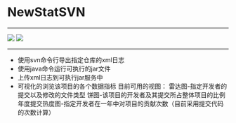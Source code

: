 # NewStatSVN
***
[![](https://img.shields.io/aur/license/:package.svg)]()
[![](https://img.shields.io/badge/java-1.8-blue.svg)]()
***
* 使用svn命令行导出指定仓库的xml日志
* 使用java命令运行可执行的jar文件
* 上传xml日志到可执行jar服务中
* 可视化的浏览该项目的各个数据指标
    目前可用的视图：
        雷达图-指定开发者的提交以及修改的文件类型
        饼图-该项目的开发者及其提交所占整体项目的比例
        年度提交热度图-指定开发者在一年中对项目的贡献次数（目前采用提交代码的次数计算）

